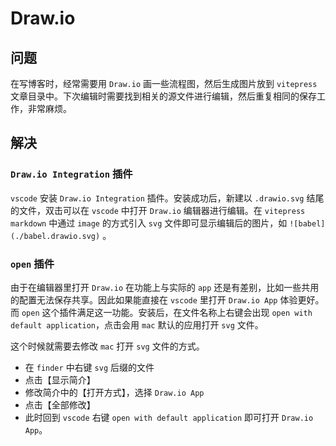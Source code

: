 # Draw.io

## 问题

在写博客时，经常需要用 `Draw.io` 画一些流程图，然后生成图片放到 `vitepress` 文章目录中。下次编辑时需要找到相关的源文件进行编辑，然后重复相同的保存工作，非常麻烦。

## 解决

### `Draw.io Integration` 插件

`vscode` 安装 `Draw.io Integration` 插件。安装成功后，新建以 `.drawio.svg` 结尾的文件，双击可以在 `vscode` 中打开 `Draw.io` 编辑器进行编辑。在 `vitepress markdown` 中通过 `image` 的方式引入 `svg` 文件即可显示编辑后的图片，如 `![babel](./babel.drawio.svg)` 。

### `open` 插件

由于在编辑器里打开 `Draw.io` 在功能上与实际的 `app` 还是有差别，比如一些共用的配置无法保存共享。因此如果能直接在 `vscode` 里打开 `Draw.io App` 体验更好。而 `open` 这个插件满足这一功能。安装后，在文件名称上右键会出现 `open with default application`，点击会用 `mac` 默认的应用打开 `svg` 文件。

这个时候就需要去修改 `mac` 打开 `svg` 文件的方式。

- 在 `finder` 中右键 `svg` 后缀的文件
- 点击【显示简介】
- 修改简介中的【打开方式】，选择 `Draw.io App`
- 点击【全部修改】
- 此时回到 `vscode` 右键 `open with default application` 即可打开 `Draw.io App`。
